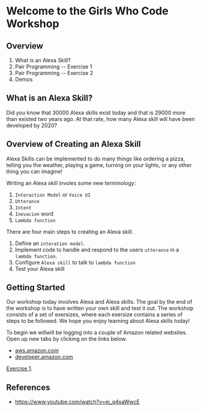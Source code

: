 # Welcome to the Girls Who Code Workshop

## Overview
1. What is an Alexa Skill? 
2. Pair Programming -- Exercise 1 
3. Pair Programming -- Exercise 2
4. Demos


## What is an Alexa Skill?

Did you know that 30000 Alexa skills exist today and that is 29000 more than existed two years ago. At that rate, how many Alexa skill will have been developed by 2020? 



## Overview of Creating an Alexa Skill
Alexa Skills can be implemented to do many things like ordering a pizza, telling you the weather, playing a game, turning on your lights, or any other thing you can imagine! 

Writing an Alexa skill involes some new terminology: 
1. `Interaction Model` or `Voice UI` 
2. `Utterance`
3. `Intent`
4. `Inovacion` word
5. `Lambda function`
 

There are four main steps to creating an Alexa skill. 
1. Define an `interation model`.
2. Implement code to handle and respond to the users `utterance` in a `lambda function`.
3. Configure `Alexa skill` to talk to `lambda function`
4. Test your Alexa skill

## Getting Started

Our workshop today involves Alexa and Alexa skills. The goal by the end of the workshop is to have written your own skill and test it out.
The workshop consists of a set of exersizes, where each exersize contains a series of steps to be followed. We hope you enjoy learning about Alexa skills today! 

To begin we willwill be logging into a couple of Amazon related websites. Open up new tabs by clicking on the links below.  
- [aws.amazon.com](https://aws.amazon.com) 
- [developer.amazon.com](http://developer.amazon.com) 


[Exercise 1](ex/ex1.md). 


## References
* https://www.youtube.com/watch?v=ei_q4saWwcE


